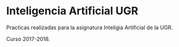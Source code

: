 # Inteligencia Artificial UGR

Practicas realizadas para la asignatura Inteligia Artificial de la UGR.

Curso 2017-2018.
